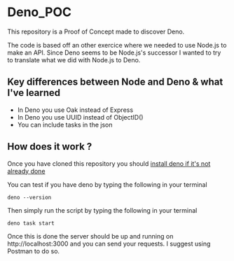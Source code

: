 # Deno_POC

This repository is a Proof of Concept made to discover Deno. 

The code is based off an other exercice where we needed to use Node.js to make an API. 
Since Deno seems to be Node.js's successor I wanted to try to translate what we did with Node.js to Deno.

## Key differences between Node and Deno & what I've learned

- In Deno you use Oak instead of Express
- In Deno you use UUID instead of ObjectID()
- You can include tasks in the json 

## How does it work ? 

Once you have cloned this repository you should [install deno if it's not already done](https://docs.deno.com/runtime/getting_started/installation/)

You can test if you have deno by typing the following in your terminal

```
deno --version
```

Then simply run the script by typing the following in your terminal
```
deno task start
```

Once this is done the server should be up and running on http://localhost:3000 and you can send your requests. 
I suggest using Postman to do so.
